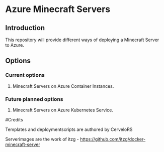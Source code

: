 # Azure Minecraft Servers

## Introduction
This repository will provide different ways of deploying a Minecraft Server to Azure.

## Options

### Current options

1. Minecraft Servers on Azure Container Instances.

### Future planned options

1. Minecraft Servers on Azure Kubernetes Service.

#Credits

Templates and deploymentscripts are authored by CerveloRS

Serverimages are the work of itzg - https://github.com/itzg/docker-minecraft-server
